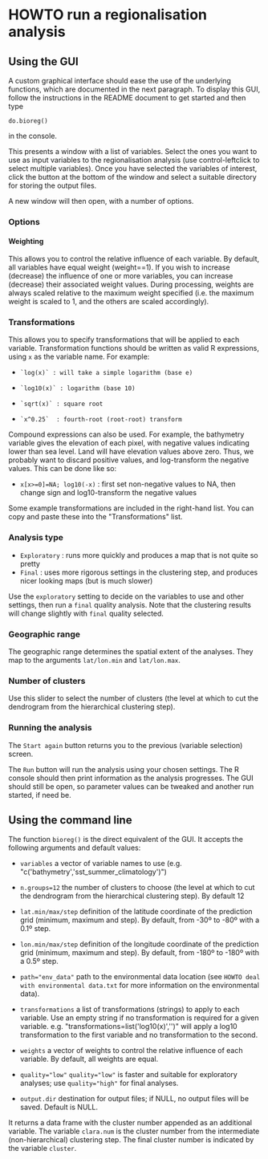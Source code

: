 
# HOWTO run a regionalisation analysis

## Using the GUI

A custom graphical interface should ease the use of the underlying functions, which are documented in the next paragraph. To display this GUI, follow the instructions in the README document to get started and then type

	do.bioreg()

in the console.

This presents a window with a list of variables. Select the ones you want to use as input variables to the regionalisation analysis (use control-leftclick to select multiple variables). Once you have selected the variables of interest, click the button at the bottom of the window and select a suitable directory for storing the output files.

A new window will then open, with a number of options.

### Options

#### Weighting

This allows you to control the relative influence of each variable. By default, all variables have equal weight (weight==1). If you wish to increase (decrease) the influence of one or more variables, you can increase (decrease) their associated weight values. During processing, weights are always scaled relative to the maximum weight specified (i.e. the maximum weight is scaled to 1, and the others are scaled accordingly).

### Transformations

This allows you to specify transformations that will be applied to each variable. Transformation functions should be written as valid R expressions, using `x` as the variable name. For example:

*     `log(x)` : will take a simple logarithm (base e)
*     `log10(x)` : logarithm (base 10)
*     `sqrt(x)` : square root
*     `x^0.25`	: fourth-root (root-root) transform

Compound expressions can also be used. For example, the bathymetry variable gives the elevation of each pixel, with negative values indicating lower than sea level. Land will have elevation values above zero. Thus, we probably want to discard positive values, and log-transform the negative values. This can be done like so:
*	 `x[x>=0]=NA; log10(-x)` : first set non-negative values to NA, then change sign and log10-transform the negative values

Some example transformations are included in the right-hand list. You can copy and paste these into the "Transformations" list.


### Analysis type

*   `Exploratory` : runs more quickly and produces a map that is not quite so pretty
*   `Final` : uses more rigorous settings in the clustering step, and produces nicer looking maps (but is much slower)

Use the `exploratory` setting to decide on the variables to use and other settings, then run a `final` quality analysis. Note that the clustering results will change slightly with `final` quality selected.

### Geographic range

The geographic range determines the spatial extent of the analyses. They map to the arguments `lat/lon.min` and `lat/lon.max`.

### Number of clusters

Use this slider to select the number of clusters (the level at which to cut the dendrogram from the hierarchical clustering step).

### Running the analysis

The `Start again` button returns you to the previous (variable selection) screen.

The `Run` button will run the analysis using your chosen settings. The R console should then print information as the analysis progresses. The GUI should still be open, so parameter values can be tweaked and another run started, if need be.


## Using the command line

The function `bioreg()` is the direct equivalent of the GUI. It accepts the following arguments and default values:

*	`variables`	a vector of variable names to use (e.g. "c('bathymetry','sst_summer_climatology')")

*	`n.groups=12`	the number of clusters to choose (the level at which to cut the dendrogram from the hierarchical clustering step). By default 12

*	`lat.min/max/step`	definition of the latitude coordinate of the prediction grid (minimum, maximum and step). By default, from -30º to -80º with a 0.1º step.

*	`lon.min/max/step`	definition of the longitude coordinate of the prediction grid (minimum, maximum and step). By default, from -180º to -180º with a 0.5º step.

*	`path="env_data"`	path to the environmental data location (see `HOWTO deal with environmental data.txt` for more information on the environmental data).

*	`transformations`	a list of transformations (strings) to apply to each variable. Use an empty string if no transformation is required for a given variable. e.g. "transformations=list('log10(x)','')" will apply a log10 transformation to the first variable and no transformation to the second.

*	`weights`		a vector of weights to control the relative influence of each variable. By default, all weights are equal.

*	`quality="low"`		`quality="low"` is faster and suitable for exploratory analyses; use `quality="high"` for final analyses.

*	`output.dir`		destination for output files; if NULL, no output files will be saved. Default is NULL.


It returns a data frame with the cluster number appended as an additional variable. The variable `clara.num` is the cluster number from the intermediate (non-hierarchical) clustering step. The final cluster number is indicated by the variable `cluster`.

